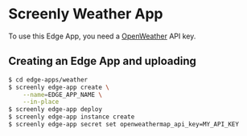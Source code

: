# Screenly Weather App

To use this Edge App, you need a [OpenWeather](https://openweathermap.org) API key.

## Creating an Edge App and uploading

```bash
$ cd edge-apps/weather
$ screenly edge-app create \
    --name=EDGE_APP_NAME \
    --in-place
$ screenly edge-app deploy
$ screenly edge-app instance create
$ screenly edge-app secret set openweathermap_api_key=MY_API_KEY
```

